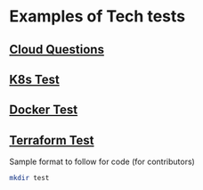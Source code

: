 # Examples of Tech tests

## [Cloud Questions](CloudQuestions.md)

## [K8s Test](K8sTest.md)

## [Docker Test](DockerTest.md)

## [Terraform Test](TerraformTest.md)

Sample format to follow for code (for contributors)

```sh
mkdir test
```
